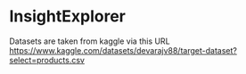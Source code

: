 # InsightExplorer

Datasets are taken from kaggle via this URL
https://www.kaggle.com/datasets/devarajv88/target-dataset?select=products.csv
